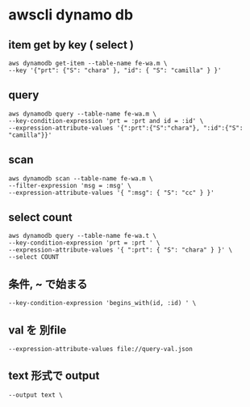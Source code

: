 
# awscli dynamo db


## item get by key ( select )

```
aws dynamodb get-item --table-name fe-wa.m \
--key '{"prt": {"S": "chara" }, "id": { "S": "camilla" } }'
```


## query

```
aws dynamodb query --table-name fe-wa.m \
--key-condition-expression 'prt = :prt and id = :id' \
--expression-attribute-values '{":prt":{"S":"chara"}, ":id":{"S": "camilla"}}'
```


## scan

```
aws dynamodb scan --table-name fe-wa.m \
--filter-expression 'msg = :msg' \
--expression-attribute-values '{ ":msg": { "S": "cc" } }'
```


## select count

```
aws dynamodb query --table-name fe-wa.t \
--key-condition-expression 'prt = :prt ' \
--expression-attribute-values '{ ":prt": { "S": "chara" } }' \
--select COUNT
```


## 条件, ~ で始まる

```
--key-condition-expression 'begins_with(id, :id) ' \
```

## val を 別file

```
--expression-attribute-values file://query-val.json
```


## text 形式で output

```
--output text \
```



